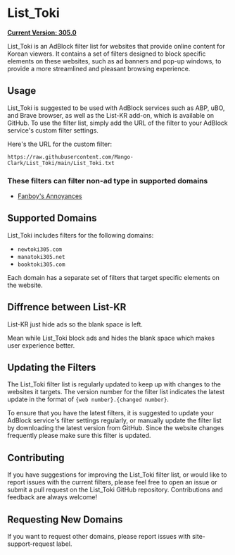 # List_Toki

[**Current Version: 305.0**](https://github.com/Mango-Clark/List_Toki/blob/main/List_Toki.txt)

List_Toki is an AdBlock filter list for websites that provide online content for Korean viewers. It contains a set of filters designed to block specific elements on these websites, such as ad banners and pop-up windows, to provide a more streamlined and pleasant browsing experience.

## Usage

List_Toki is suggested to be used with AdBlock services such as ABP, uBO, and Brave browser, as well as the List-KR add-on, which is available on GitHub. To use the filter list, simply add the URL of the filter to your AdBlock service's custom filter settings.

Here's the URL for the custom filter:

```
https://raw.githubusercontent.com/Mango-Clark/List_Toki/main/List_Toki.txt
```

### These filters can filter non-ad type in supported domains

* [Fanboy's Annoyances](https://fanboy.co.nz/)

## Supported Domains

List_Toki includes filters for the following domains:

* `newtoki305.com`
* `manatoki305.net`
* `booktoki305.com`

Each domain has a separate set of filters that target specific elements on the website.

## Diffrence between List-KR

List-KR just hide ads so the blank space is left.

Mean while List_Toki block ads and hides the blank space which makes user experience better.

## Updating the Filters

The List_Toki filter list is regularly updated to keep up with changes to the websites it targets. The version number for the filter list indicates the latest update in the format of `{web number}.{changed number}`.

To ensure that you have the latest filters, it is suggested to update your AdBlock service's filter settings regularly, or manually update the filter list by downloading the latest version from GitHub. Since the website changes frequently please make sure this filter is updated.

## Contributing

If you have suggestions for improving the List_Toki filter list, or would like to report issues with the current filters, please feel free to open an issue or submit a pull request on the List_Toki GitHub repository. Contributions and feedback are always welcome!

## Requesting New Domains

If you want to request other domains, please report issues with site-support-request label.
